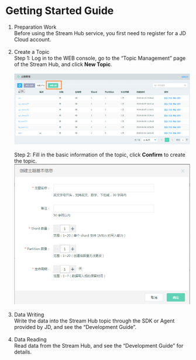 # Getting Started Guide<br>
1. Preparation Work<br>
Before using the Stream Hub service, you first need to register for a JD Cloud account. <br><br>
2. Create a Topic<br>
Step 1: Log in to the WEB console, go to the “Topic Management” page of the Stream Hub, and click **New Topic**. <br><br>
![创建主题](../../../../image/DataBus/db-002.png)<br><br>
Step 2: Fill in the basic information of the topic, click **Confirm** to create the topic. <br>
![填写信息](../../../../image/DataBus/db-003.png)<br><br>
3. Data Writing<br>
Write the data into the Stream Hub topic through the SDK or Agent provided by JD, and see the “Development Guide”. <br><br>
4. Data Reading<br>
Read data from the Stream Hub, and see the “Development Guide” for details. <br><br>
